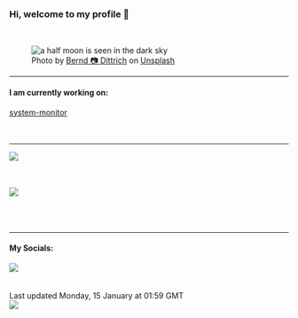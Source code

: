 <h3>Hi, welcome to my profile 👋</h3>

<br />
<figure>
  <img
    src="https://images.unsplash.com/photo-1703088996593-39768a77fb82?crop=entropy&cs=tinysrgb&fit=max&fm=jpg&ixid=M3wyNzQ3MDB8MHwxfHJhbmRvbXx8fHx8fHx8fDE3MDUyODA0NDl8&ixlib=rb-4.0.3&q=80&w=1080&auto=format"
    alt="a half moon is seen in the dark sky" 
  />
  <figcaption>Photo by <a
    href="https://unsplash.com/@hdbernd?utm_source=Profile%20readme&utm_medium=referral">Bernd 📷 Dittrich</a> on <a
    href="https://unsplash.com/?utm_source=Profile%20readme&utm_medium=referral">Unsplash</a></figcaption>
</figure>




  <hr />
  <h4>I am currently working on:</h4>
  <a href="https://github.com/ShaneLucy/system-monitor">system-monitor</a>
  <br /><br /><br />

<hr />
<img
  src="https://github-readme-stats.vercel.app/api?username=shanelucy&show_icons=true&theme=calm"
/>
<br /><br /><br />

<img 
  src="https://github-readme-stats.vercel.app/api/top-langs/?username=shanelucy&theme=calm"
/>
<br /><br /><br /><br />
<hr />
<h4>My Socials:</h4>
<a href="https://uk.linkedin.com/in/shane-lucy-4735b616a">
  <img
    src="https://img.shields.io/badge/linkedin%20-%230077B5.svg?&style=for-the-badge&logo=linkedin&logoColor=white"
  />
</a>
<br /><br /><br />
Last updated Monday, 15 January at 01:59 GMT
<br />
<img
  src="https://github.com/ShaneLucy/ShaneLucy/workflows/README%20build/badge.svg"
/>
